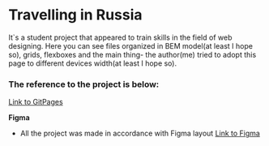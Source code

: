 # Travelling in Russia
It`s a student project that appeared to train skills in the field of web designing. Here you can see files organized in BEM model(at least I hope so), grids, flexboxes and the main thing- the author(me) tried to adopt this page to different devices width(at least I hope so). 

### The reference to the project is below:
[Link to GitPages](https://anna-sergeeva-web.github.io/russian-travel/)


**Figma**

* All the project was made in accordance with Figma layout [Link to Figma](https://www.figma.com/file/OyRWEjU6wBwRe1hapzQoLx/Sprint-3%3A-Russia-%2F-desktop-%2B-mobile?node-id=28503%3A0)

